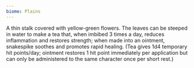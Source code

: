 ```yaml
---
biome: Plains
---
```

A thin stalk covered with yellow-green flowers. The leaves can be steeped in water to make a tea that, when imbibed 3 times a day, reduces inflammation and restores strength; when made into an ointment, snakespike soothes and promotes rapid healing. (Tea gives 1d4 temporary hit points/day; ointment restores 1 hit point immediately per application but can only be administered to the same character once per short rest.) 

